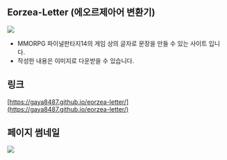   

## Eorzea-Letter (에오르제아어 변환기)
<img src='http://drive.google.com/uc?export=view&id=14Q1Nn7_gknPvxCrP1xM2ozIsvE_wHhEB' /><br>

* MMORPG 파이널판타지14의 게임 상의 글자로 문장을 만들 수 있는 사이트 입니다.
* 작성한 내용은 이미지로 다운받을 수 있습니다. 

 ## 링크
 [https://gaya8487.github.io/eorzea-letter/](https://gaya8487.github.io/eorzea-letter/)


## 페이지 썸네일
![](https://user-images.githubusercontent.com/29671390/268490018-9484ba6d-a4d6-434e-bc2e-7191890bd901.png
)

